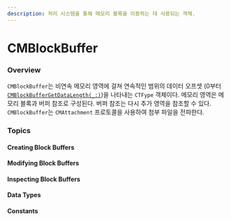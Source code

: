 ```yaml
---
description: 처리 시스템을 통해 메모리 블록을 이동하는 데 사용되는 객체.
---
```


# CMBlockBuffer

### Overview

`CMBlockBuffer`는 비연속 메모리 영역에 걸쳐 연속적인 범위의 데이터 오프셋 \(0부터 [`CMBlockBufferGetDataLength(_:)`](https://developer.apple.com/documentation/coremedia/1489292-cmblockbuffergetdatalength)\)을 나타내는 `CTFype` 객체이다. 메모리 영역은 메모리 블록과 버퍼 참조로 구성된다. 버퍼 참조는 다시 추가 영역을 참조할 수 있다. `CMBlockBuffer`는 `CMAttachment` 프로토콜을 사용하여 첨부 파일을 전파한다.

### Topics

#### Creating Block Buffers

#### Modifying Block Buffers

#### Inspecting Block Buffers

#### Data Types

#### Constants

